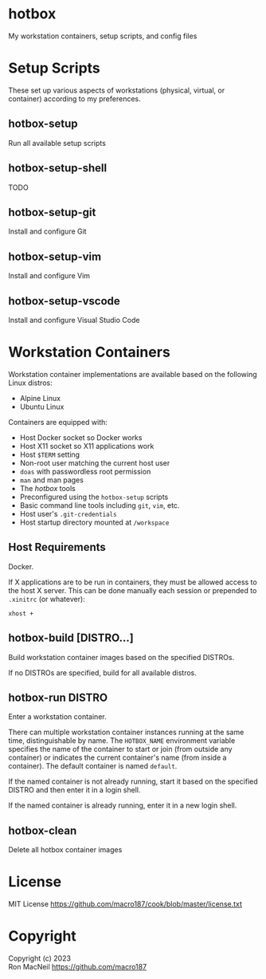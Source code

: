 hotbox
======

My workstation containers, setup scripts, and config files



Setup Scripts
=============

These set up various aspects of workstations (physical, virtual, or container)
according to my preferences.


hotbox-setup
------------

Run all available setup scripts


hotbox-setup-shell
------------------

TODO


hotbox-setup-git
----------------

Install and configure Git


hotbox-setup-vim
----------------

Install and configure Vim


hotbox-setup-vscode
-------------------

Install and configure Visual Studio Code



Workstation Containers
======================

Workstation container implementations are available based on the following
Linux distros:

- Alpine Linux
- Ubuntu Linux

Containers are equipped with:

- Host Docker socket so Docker works
- Host X11 socket so X11 applications work
- Host `$TERM` setting
- Non-root user matching the current host user
- `doas` with passwordless root permission
- `man` and man pages
- The *hotbox* tools
- Preconfigured using the `hotbox-setup` scripts
- Basic command line tools including `git`, `vim`, etc.
- Host user's `.git-credentials`
- Host startup directory mounted at `/workspace`


Host Requirements
-----------------

Docker.

If X applications are to be run in containers, they must be allowed access to
the host X server.  This can be done manually each session or prepended to
`.xinitrc` (or whatever):

    xhost +


hotbox-build [DISTRO...]
------------------------

Build workstation container images based on the specified DISTROs.

If no DISTROs are specified, build for all available distros.


hotbox-run DISTRO
-----------------

Enter a workstation container.

There can multiple workstation container instances running at the same time,
distinguishable by name.  The `HOTBOX_NAME` environment variable specifies the
name of the container to start or join (from outside any container) or
indicates the current container's name (from inside a container).  The default
container is named `default`.

If the named container is not already running, start it based on the specified
DISTRO and then enter it in a login shell.

If the named container is already running, enter it in a new login shell.


hotbox-clean
------------

Delete all hotbox container images



License
=======

MIT License <https://github.com/macro187/cook/blob/master/license.txt>



Copyright
=========

Copyright (c) 2023  
Ron MacNeil <https://github.com/macro187>
